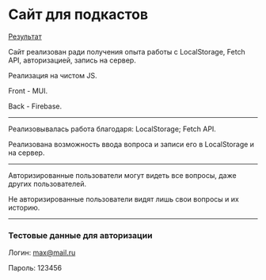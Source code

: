 # Сайт для подкастов
[Результат](https://maksgd.github.io/Autoriz_SetServer/)


Сайт реализован ради получения опыта работы с LocalStorage, Fetch API, авторизацией, запись на сервер.

Реализация на чистом JS.

Front - MUI.

Back - Firebase. 

---

Реализовывалась работа благодаря: LocalStorage; Fetch API.

Реализована возможность ввода вопроса и записи его в LocalStorage и на сервер.

***

Авторизированные пользователи могут видеть все вопросы, даже других пользователей. 

Не авторизированные пользователи видят лишь свои вопросы и их историю.

***
### Тестовые данные для авторизации

Логин: max@mail.ru

Пароль: 123456
